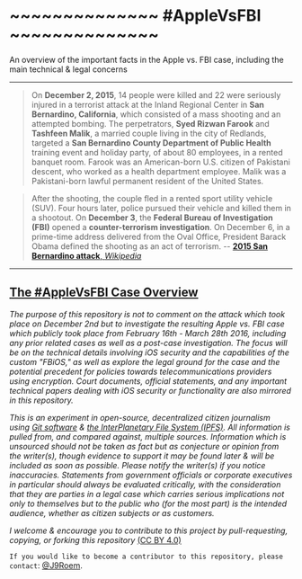 # ~~~~~~~~~~~~~~ #AppleVsFBI ~~~~~~~~~~~~~~
An overview of the important facts in the Apple vs. FBI case, including the main technical &amp; legal concerns
***
> On **December 2, 2015**, 14 people were killed and 22 were seriously injured in a terrorist attack at the Inland Regional Center in **San Bernardino, California**, which consisted of a mass shooting and an attempted bombing. The perpetrators, **Syed Rizwan Farook** and **Tashfeen Malik**, a married couple living in the city of Redlands, targeted a **San Bernardino County Department of Public Health** training event and holiday party, of about 80 employees, in a rented banquet room. Farook was an American-born U.S. citizen of Pakistani descent, who worked as a health department employee. Malik was a Pakistani-born lawful permanent resident of the United States.

> After the shooting, the couple fled in a rented sport utility vehicle (SUV). Four hours later, police pursued their vehicle and killed them in a shootout. On **December 3**, the **Federal Bureau of Investigation (FBI)** opened a **counter-terrorism investigation**. On December 6, in a prime-time address delivered from the Oval Office, President Barack Obama defined the shooting as an act of terrorism. -- [**2015 San Bernardino attack**, *Wikipedia*](https://en.wikipedia.org/wiki/2015_San_Bernardino_attack)

***
## [**The #AppleVsFBI Case Overview**](https://github.com/Enegnei/AppleVsFBI/blob/master/AppleVsFBI.md)

*The purpose of this repository is not to comment on the attack which took place on December 2nd but to investigate the resulting Apple vs. FBI case which publicly took place from February 16th - March 28th 2016, including any prior related cases as well as a post-case investigation. The focus will be on the technical details involving iOS security and the capabilities of the custom "FBiOS," as well as explore the legal ground for the case and the potential precedent for policies towards telecommunications providers using encryption. Court documents, official statements, and any important technical papers dealing with iOS security or functionality are also mirrored in this repository.*

*This is an experiment in open-source, decentralized citizen journalism using [Git software](https://git-scm.com/) & [the InterPlanetary File System (IPFS)](https://github.com/ipfs/ipfs). All information is pulled from, and compared against, multiple sources. Information which is unsourced should not be taken as fact but as conjecture or opinion from the writer(s), though evidence to support it may be found later & will be included as soon as possible. Please notify the writer(s) if you notice inaccuracies. Statements from government officials or corporate executives in particular should always be evaluated critically, with the consideration that they are parties in a legal case which carries serious implications not only to themselves but to the public who (for the most part) is the intended audience, whether as citizen subjects or as customers.*

*I welcome & encourage you to contribute to this project by pull-requesting, copying, or forking this repository* [(CC BY 4.0)](https://creativecommons.org/licenses/by/4.0/)

`If you would like to become a contributor to this repository, please contact`: [@J9Roem](https://keybase.io/j9roem).
